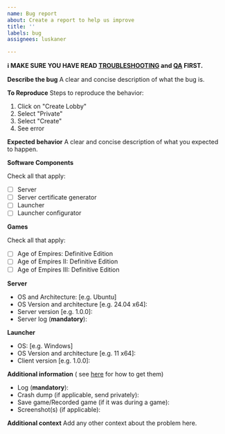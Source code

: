 ```yaml
---
name: Bug report
about: Create a report to help us improve
title: ''
labels: bug
assignees: luskaner

---
```


**ℹ️ MAKE SURE YOU HAVE READ [TROUBLESHOOTING](https://github.com/luskaner/ageLANServer/wiki/Troubleshooting)
and [QA](https://github.com/luskaner/ageLANServer/wiki/Questions-and-Answers-(QA)) FIRST.**

**Describe the bug**
A clear and concise description of what the bug is.

**To Reproduce**
Steps to reproduce the behavior:

1. Click on "Create Lobby"
2. Select "Private"
3. Select "Create"
4. See error

**Expected behavior**
A clear and concise description of what you expected to happen.

**Software Components**

Check all that apply:

- [ ] Server
- [ ] Server certificate generator
- [ ] Launcher
- [ ] Launcher configurator

**Games**

Check all that apply:

- [ ] Age of Empires: Definitive Edition
- [ ] Age of Empires II: Definitive Edition
- [ ] Age of Empires III: Definitive Edition

**Server**

- OS and Architecture: [e.g. Ubuntu]
- OS Version and architecture [e.g. 24.04 x64]:
- Server version [e.g. 1.0.0]:
- Server log (**mandatory**):

**Launcher**

- OS: [e.g. Windows]
- OS Version and architecture [e.g. 11 x64]:
- Client version [e.g. 1.0.0]:

**Additional information** (
see [here](https://support.ageofempires.com/hc/en-us/articles/360052281552-How-to-find-information-for-troubleshooting-with-Support)
for how to get them)

- Log (**mandatory**):
- Crash dump (if applicable, send privately):
- Save game/Recorded game (if it was during a game):
- Screenshot(s) (if applicable):

**Additional context**
Add any other context about the problem here.
